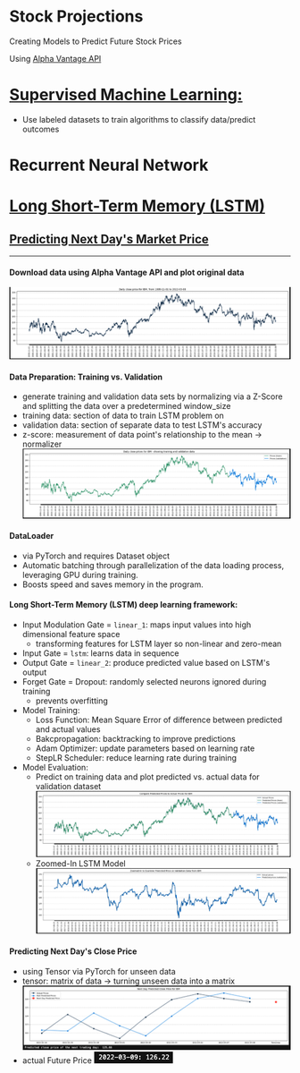 # **Stock Projections**
Creating Models to Predict Future Stock Prices 

Using [Alpha Vantage API](https://www.alphavantage.co/documentation/#)

# [Supervised Machine Learning:](https://www.ibm.com/cloud/learn/supervised-learning)
- Use labeled datasets to train algorithms to classify data/predict outcomes 

# Recurrent Neural Network 

# [Long Short-Term Memory (LSTM)](longShortTermMemory)
## [Predicting Next Day's Market Price](longShortTermMemory/lstmStockPrices.ipynb) 
---


#### Download data using Alpha Vantage API and plot original data 
![PricesTillMarch8](longShortTermMemory/dailyClose/dclose03_08.png "Daily Close Prices through March 8th")


#### Data Preparation: Training vs. Validation
- generate training and validation data sets by normalizing via a Z-Score and splitting the data over a predetermined window_size 
- training data: section of data to train LSTM problem on
- validation data: section of separate data to test LSTM's accuracy 
- z-score: measurement of data point's relationship to the mean -> normalizer 
![TrainValidateMarch8](longShortTermMemory/trainValidate/tv03_08.png "Training and Validation Data through March 8th")


#### DataLoader
- via PyTorch and requires Dataset object 
- Automatic batching through parallelization of the data loading process, leveraging GPU during training. 
- Boosts speed and saves memory in the program.

#### Long Short-Term Memory (LSTM) deep learning framework: 
- Input Modulation Gate = `linear_1`: maps input values into high dimensional feature space
    - transforming features for LSTM layer so non-linear and zero-mean
- Input Gate = `lstm`: learns data in sequence
- Output Gate = `linear_2`: produce predicted value based on LSTM's output 
- Forget Gate = Dropout: randomly selected neurons ignored during training
    - prevents overfitting 
- Model Training: 
    - Loss Function: Mean Square Error of difference between predicted and actual values
    - Bakcpropagation: backtracking to improve predictions 
    - Adam Optimizer: update parameters based on learning rate 
    - StepLR Scheduler: reduce learning rate during training 
- Model Evaluation: 
    - Predict on training data and plot predicted vs. actual data for validation dataset 
![PredictedVsActualMarch8th](longShortTermMemory/predictVsActual/pva03_08.png "Predicted VS. Actual Prices through March 8th")
    - Zoomed-In LSTM Model 
![ZoomedPredictedPrice](longShortTermMemory/zoomIn/zoomed03_08.png "Zoomed-In Predicted Price on Validation Data")


#### Predicting Next Day's Close Price
- using Tensor via PyTorch for unseen data 
- tensor: matrix of data -> turning unseen data into a matrix 
![PredPriceForMarch9](longShortTermMemory/tomorrowPrice/pred03_09.png "Predicted Price for March 9th")
- actual Future Price
![ActualPriceforMarch9](longShortTermMemory/tomorrowPrice/close03_09.png "Actual Close Price for March 9th")




